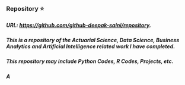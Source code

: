 ### Repository ⭐
##### URL: https://github.com/github-deepak-saini/repository. 
##### This is a repository of the Actuarial Science, Data Science, Business Analytics and Artificial Intelligence related work I have completed. 
##### This repository may include Python Codes, R Codes, Projects, etc. 
##### A 
